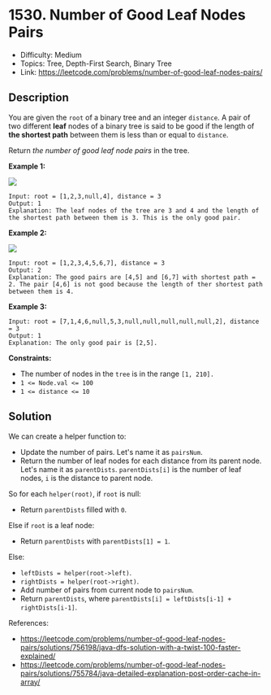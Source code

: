 # 1530. Number of Good Leaf Nodes Pairs

- Difficulty: Medium
- Topics: Tree, Depth-First Search, Binary Tree
- Link: https://leetcode.com/problems/number-of-good-leaf-nodes-pairs/

## Description

You are given the `root` of a binary tree and an integer `distance`. A pair of two different **leaf** nodes of a binary tree is said to be good if the length of **the shortest path** between them is less than or equal to `distance`.

Return _the number of good leaf node pairs_ in the tree.

**Example 1:**

![](https://assets.leetcode.com/uploads/2020/07/09/e1.jpg)

```
Input: root = [1,2,3,null,4], distance = 3
Output: 1
Explanation: The leaf nodes of the tree are 3 and 4 and the length of the shortest path between them is 3. This is the only good pair.
```

**Example 2:**

![](https://assets.leetcode.com/uploads/2020/07/09/e2.jpg)

```
Input: root = [1,2,3,4,5,6,7], distance = 3
Output: 2
Explanation: The good pairs are [4,5] and [6,7] with shortest path = 2. The pair [4,6] is not good because the length of ther shortest path between them is 4.
```

**Example 3:**

```
Input: root = [7,1,4,6,null,5,3,null,null,null,null,null,2], distance = 3
Output: 1
Explanation: The only good pair is [2,5].
```

**Constraints:**

- The number of nodes in the `tree` is in the range `[1, 210].`
- `1 <= Node.val <= 100`
- `1 <= distance <= 10`

## Solution

We can create a helper function to:

- Update the number of pairs. Let's name it as `pairsNum`.
- Return the number of leaf nodes for each distance from its parent node. Let's name it as `parentDists`. `parentDists[i]` is the number of leaf nodes, `i` is the distance to parent node.

So for each `helper(root)`, if `root` is null:

- Return `parentDists` filled with `0`.

Else if `root` is a leaf node:

- Return `parentDists` with `parentDists[1] = 1`.

Else:

- `leftDists = helper(root->left)`.
- `rightDists = helper(root->right)`.
- Add number of pairs from current node to `pairsNum`.
- Return `parentDists`, where `parentDists[i] = leftDists[i-1] + rightDists[i-1]`.

References:

- https://leetcode.com/problems/number-of-good-leaf-nodes-pairs/solutions/756198/java-dfs-solution-with-a-twist-100-faster-explained/
- https://leetcode.com/problems/number-of-good-leaf-nodes-pairs/solutions/755784/java-detailed-explanation-post-order-cache-in-array/
